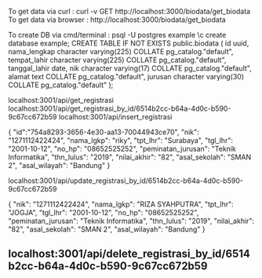 To get data via curl : curl -v GET http://localhost:3000/biodata/get_biodata
To get data via browser : http://localhost:3000/biodata/get_biodata

To create DB via cmd/terminal : psql -U postgres example \c create database example; CREATE TABLE IF NOT EXISTS public.biodata ( id uuid, nama_lengkap character varying(225) COLLATE pg_catalog."default", tempat_lahir character varying(225) COLLATE pg_catalog."default", tanggal_lahir date, nik character varying(17) COLLATE pg_catalog."default", alamat text COLLATE pg_catalog."default", jurusan character varying(30) COLLATE pg_catalog."default" );

localhost:3001/api/get_registrasi 
localhost:3001/api/get_registrasi_by_id/6514b2cc-b64a-4d0c-b590-9c67cc672b59 
localhost:3001/api/insert_registrasi 

{ "id":"754a8293-3656-4e30-aa13-70044943ce70", "nik": "1271112422424", "nama_lgkp": "riky", "tpt_lhr": "Surabaya", "tgl_lhr": "2001-10-12", "no_hp": "08652525252", "peminatan_jurusan": "Teknik Informatika", "thn_lulus": "2019", "nilai_akhir": "82", "asal_sekolah": "SMAN 2", "asal_wilayah": "Bandung" } 

localhost:3001/api/update_registrasi_by_id/6514b2cc-b64a-4d0c-b590-9c67cc672b59

 { "nik": "1271112422424", "nama_lgkp": "RIZA SYAHPUTRA", "tpt_lhr": "JOGJA", "tgl_lhr": "2001-10-12", "no_hp": "08652525252", "peminatan_jurusan": "Teknik Informatika", "thn_lulus": "2019", "nilai_akhir": "82", "asal_sekolah": "SMAN 2", "asal_wilayah": "Bandung" } 
 
 localhost:3001/api/delete_registrasi_by_id/6514b2cc-b64a-4d0c-b590-9c67cc672b59
---
